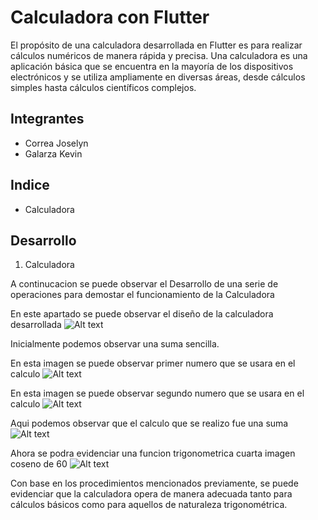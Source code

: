 # Calculadora con Flutter

El propósito de una calculadora desarrollada en Flutter es para realizar cálculos numéricos de manera rápida y precisa. Una calculadora es una aplicación básica que se encuentra en la mayoría de los dispositivos electrónicos y se utiliza ampliamente en diversas áreas, desde cálculos simples hasta cálculos científicos complejos.

## Integrantes

- Correa Joselyn
- Galarza Kevin


## Indice

- Calculadora

## Desarrollo
1. Calculadora

A continucacion se puede observar el Desarrollo de una serie de operaciones para demostar el funcionamiento de la Calculadora

En este apartado se puede observar el diseño de la calculadora desarrollada
![Alt text](photosReadme/calcu_inicial.jpeg)

Inicialmente podemos observar una suma sencilla.

En esta imagen se puede observar primer numero que se usara en el calculo
![Alt text](photosReadme/calcu10.jpeg)

En esta imagen se puede observar segundo numero que se usara en el calculo
![Alt text](photosReadme/calcu50.jpeg)

Aqui podemos observar que el calculo que se realizo fue una suma
![Alt text](photosReadme/calcuRes.jpeg)

Ahora se podra evidenciar una funcion trigonometrica
cuarta imagen coseno de 60
![Alt text](photosReadme/calcuFin.jpeg)

Con base en los procedimientos mencionados previamente, se puede evidenciar que la calculadora opera de manera adecuada tanto para cálculos básicos como para aquellos de naturaleza trigonométrica.
